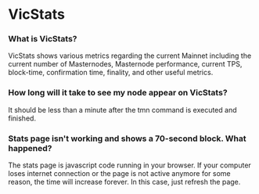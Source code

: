 # VicStats

### **What is VicStats?**

VicStats shows various metrics regarding the current Mainnet including the current number of Masternodes, Masternode performance, current TPS, block-time, confirmation time, finality, and other useful metrics.

### **How long will it take to see my node appear on VicStats?**

It should be less than a minute after the tmn command is executed and finished.

### **Stats page isn't working and shows a 70-second block. What happened?**

The stats page is javascript code running in your browser. If your computer loses internet connection or the page is not active anymore for some reason, the time will increase forever. In this case, just refresh the page.

